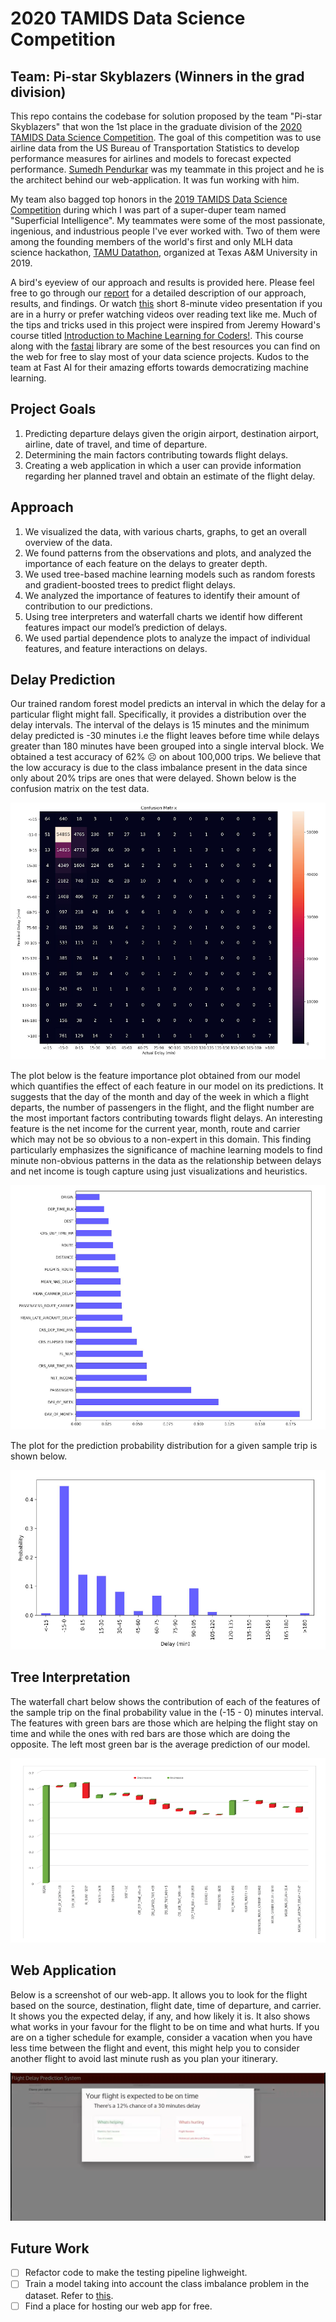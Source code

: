 # 2020 TAMIDS Data Science Competition
## Team: Pi-star Skyblazers (Winners in the grad division)

This repo contains the codebase for solution proposed by the team "Pi-star Skyblazers" that won the 1st place in the graduate division of the [2020 TAMIDS Data Science Competition](https://tamids.tamu.edu/2020/02/10/2020-data-science-competition-call/). The goal of this competition was to use airline data from the US Bureau of Transportation Statistics to develop performance measures for airlines and models to forecast expected performance. [Sumedh Pendurkar](https://sumedhpendurkar.github.io/) was my teammate in this project and he is the architect behind our web-application. It was fun working with him.  

My team also bagged top honors in the [2019 TAMIDS Data Science Competition](https://tamids.tamu.edu/2019/05/09/2019-tamids-data-science-competition-results/) during which I was part of a super-duper team named "Superficial Intelligence". My teammates were some of the most passionate, ingenious, and industrious people I've ever worked with. Two of them were among the founding members of the world's first and only MLH data science hackathon, [TAMU Datathon](https://2019.tamudatathon.com/), organized at Texas A&M University in 2019.  

A bird's eyeview of our approach and results is provided here. Please feel free to go through our [report](project-report) for a detailed description of our approach, results, and findings. Or watch [this](https://www.youtube.com/watch?v=nkM3ttM8Sv0) short 8-minute video presentation if you are in a hurry or prefer watching videos over reading text like me. Much of the tips and tricks used in this project were inspired from Jeremy Howard's course titled [Introduction to Machine Learning for Coders!](http://course18.fast.ai/ml.html). This course along with the [fastai](https://github.com/fastai/fastai) library are some of the best resources you can find on the web for free to slay most of your data science projects. Kudos to the team at Fast AI for their amazing efforts towards democratizing machine learning.  

## Project Goals
1. Predicting departure delays given the origin airport, destination airport, airline, date of travel, and time of departure.
2. Determining the main factors contributing towards flight delays.
3. Creating a web application in which a user can provide information regarding her planned travel and obtain an estimate of the flight delay.

## Approach

1. We visualized the data, with various charts, graphs, to get an overall overview of the data.
2. We found patterns from the observations and plots, and analyzed the importance of each feature on the delays to greater depth.
3. We used tree-based machine learning models such as random forests and gradient-boosted trees to predict flight delays.
4. We analyzed the importance of features to identify their amount of contribution to our predictions.
5. Using tree interpreters and waterfall charts we identif how different features impact our model’s prediction of delays.
6. We used partial dependence plots to analyze the impact of individual features, and feature interactions on delays.

## Delay Prediction

Our trained random forest model predicts an interval in which the delay for a particular flight might fall. Specifically, it provides a distribution over the delay intervals. The interval of the delays is 15 minutes and the minimum delay predicted is -30 minutes i.e the flight leaves before time while delays greater than 180 minutes have been grouped into a single interval block. We obtained a test accuracy of 62% :frowning_face: on about 100,000 trips. We believe that the low accuracy is due to the class imbalance present in the data since only about 20% trips are ones that were delayed. Shown below is the confusion matrix on the test data.  

![Confusion-matrix](/figures/confusion-matrix.png)

The plot below is the feature importance plot obtained from our model which quantifies the effect of each feature in our model on its predictions. It suggests that the day of the month and day of the week in which a flight departs, the number of passengers in the flight, and the flight number are the most important factors contributing towards flight delays. An interesting feature is the net income for the current year, month, route and carrier which may not be so obvious to a non-expert in this domain. This finding particularly emphasizes the significance of machine learning models to find minute non-obvious patterns in the data as the relationship between delays and net income is tough capture using just visualizations and heuristics.  

![Feature-importance](/figures/feature-importance.png)

The plot for the prediction probability distribution for a given sample trip is shown below.

![Preds](/figures/prediction-probs.png)

## Tree Interpretation

The waterfall chart below shows the contribution of each of the features of the sample trip on the final probability value in the (-15 - 0) minutes interval. The features with green bars are those which are helping the flight stay on time and while the ones with red bars are those which are doing the opposite. The left most green bar is the average prediction of our model.  

![Waterfall](/figures/waterfall-chart.png)

## Web Application

Below is a screenshot of our web-app. It allows you to look for the flight based on the source, destination, flight date, time of departure, and carrier. It shows you the expected delay, if any, and how likely it is. It also shows what works in your favour for the flight to be on time and what hurts. If you are on a tigher schedule for example, consider a vacation when you have less time between the flight and event, this might help you to consider another flight to avoid last minute rush as you plan your itinerary.  

![Web-app](/figures/web-app.png)

## Future Work

- [ ] Refactor code to make the testing pipeline lighweight.
- [ ] Train a model taking into account the class imbalance problem in the dataset. Refer to [this](https://machinelearningmastery.com/bagging-and-random-forest-for-imbalanced-classification/).
- [ ] Find a place for hosting our web app for free.